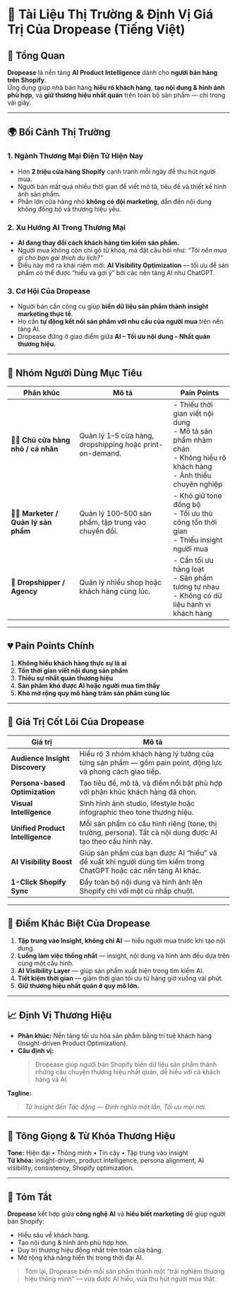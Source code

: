 # 📘 Tài Liệu Thị Trường & Định Vị Giá Trị Của Dropease (Tiếng Việt)

## 🧭 Tổng Quan
**Dropease** là nền tảng **AI Product Intelligence** dành cho **người bán hàng trên Shopify**.  
Ứng dụng giúp nhà bán hàng **hiểu rõ khách hàng**, **tạo nội dung & hình ảnh phù hợp**, và **giữ thương hiệu nhất quán** trên toàn bộ sản phẩm — chỉ trong vài giây.

---

## 🌍 Bối Cảnh Thị Trường
### 1. Ngành Thương Mại Điện Tử Hiện Nay
- Hơn **2 triệu cửa hàng Shopify** cạnh tranh mỗi ngày để thu hút người mua.  
- Người bán mất quá nhiều thời gian để viết mô tả, tiêu đề và thiết kế hình ảnh sản phẩm.  
- Phần lớn cửa hàng nhỏ **không có đội marketing**, dẫn đến nội dung không đồng bộ và thương hiệu yếu.

### 2. Xu Hướng AI Trong Thương Mại
- **AI đang thay đổi cách khách hàng tìm kiếm sản phẩm.**  
- Người mua không còn chỉ gõ từ khóa, mà đặt câu hỏi như: *“Tôi nên mua gì cho bạn gái thích du lịch?”*  
- Điều này mở ra khái niệm mới: **AI Visibility Optimization** — tối ưu để sản phẩm có thể được “hiểu và gợi ý” bởi các nền tảng AI như ChatGPT.

### 3. Cơ Hội Của Dropease
- Người bán cần công cụ giúp **biến dữ liệu sản phẩm thành insight marketing thực tế**.  
- Họ cần **tự động kết nối sản phẩm với nhu cầu của người mua** trên nền tảng AI.  
- Dropease đứng ở giao điểm giữa **AI – Tối ưu nội dung – Nhất quán thương hiệu.**

---

## 🎯 Nhóm Người Dùng Mục Tiêu
| Phân khúc | Mô tả | Pain Points |
|------------|--------|--------------|
| 🧑‍💻 **Chủ cửa hàng nhỏ / cá nhân** | Quản lý 1–5 cửa hàng, dropshipping hoặc print-on-demand. | - Thiếu thời gian viết nội dung <br> - Mô tả sản phẩm nhàm chán <br> - Không hiểu rõ khách hàng <br> - Ảnh thiếu chuyên nghiệp |
| 👩‍💼 **Marketer / Quản lý sản phẩm** | Quản lý 100–500 sản phẩm, tập trung vào chuyển đổi. | - Khó giữ tone đồng bộ <br> - Tối ưu thủ công tốn thời gian <br> - Thiếu insight người mua |
| 🏢 **Dropshipper / Agency** | Quản lý nhiều shop hoặc khách hàng cùng lúc. | - Cần tối ưu hàng loạt <br> - Sản phẩm tương tự nhau <br> - Không có dữ liệu hành vi khách hàng |

---

## 💔 Pain Points Chính
1. **Không hiểu khách hàng thực sự là ai**  
2. **Tốn thời gian viết nội dung sản phẩm**  
3. **Thiếu sự nhất quán thương hiệu**  
4. **Sản phẩm khó được AI hoặc người mua tìm thấy**  
5. **Khó mở rộng quy mô hàng trăm sản phẩm cùng lúc**

---

## 💎 Giá Trị Cốt Lõi Của Dropease
| Giá trị | Mô tả |
|----------|--------|
| **Audience Insight Discovery** | Hiểu rõ 3 nhóm khách hàng lý tưởng của từng sản phẩm — gồm pain point, động lực và phong cách giao tiếp. |
| **Persona-based Optimization** | Tạo tiêu đề, mô tả, và điểm nổi bật phù hợp với phân khúc khách hàng đã chọn. |
| **Visual Intelligence** | Sinh hình ảnh studio, lifestyle hoặc infographic theo tone thương hiệu. |
| **Unified Product Intelligence** | Mỗi sản phẩm có cấu hình riêng (tone, thị trường, persona). Tất cả nội dung được AI tạo theo cấu hình này. |
| **AI Visibility Boost** | Giúp sản phẩm của bạn được AI “hiểu” và đề xuất khi người dùng tìm kiếm trong ChatGPT hoặc các nền tảng AI khác. |
| **1-Click Shopify Sync** | Đẩy toàn bộ nội dung và hình ảnh lên Shopify chỉ với một cú nhấp chuột. |

---

## 🚀 Điểm Khác Biệt Của Dropease
1. **Tập trung vào Insight, không chỉ AI** — hiểu người mua trước khi tạo nội dung.  
2. **Luồng làm việc thống nhất** — insight, nội dung và hình ảnh đều dựa trên cùng một cấu hình.  
3. **AI Visibility Layer** — giúp sản phẩm xuất hiện trong tìm kiếm AI.  
4. **Tiết kiệm thời gian** — giảm thời gian tối ưu từ hàng giờ xuống vài phút.  
5. **Giữ thương hiệu nhất quán ở quy mô lớn.**

---

## 📈 Định Vị Thương Hiệu
- **Phân khúc:** Nền tảng tối ưu hóa sản phẩm bằng trí tuệ khách hàng (Insight-driven Product Optimization).  
- **Câu định vị:**  
  > Dropease giúp người bán Shopify biến dữ liệu sản phẩm thành những câu chuyện thương hiệu nhất quán, dễ hiểu với cả khách hàng và AI.

**Tagline:**  
> *Từ Insight đến Tác động — Định nghĩa một lần, Tối ưu mọi nơi.*

---

## 💬 Tông Giọng & Từ Khóa Thương Hiệu
**Tone:** Hiện đại • Thông minh • Tin cậy • Tập trung vào insight  
**Từ khóa:** insight-driven, product intelligence, persona alignment, AI visibility, consistency, Shopify optimization.

---

## 🧠 Tóm Tắt
**Dropease** kết hợp giữa **công nghệ AI** và **hiểu biết marketing** để giúp người bán Shopify:
- Hiểu sâu về khách hàng.  
- Tạo nội dung & hình ảnh phù hợp hơn.  
- Duy trì thương hiệu đồng nhất trên toàn cửa hàng.  
- Mở rộng khả năng hiển thị trong thời đại AI.

> Tóm lại, Dropease biến mỗi sản phẩm thành một “trải nghiệm thương hiệu thông minh” — vừa được AI hiểu, vừa thu hút người mua thật.


